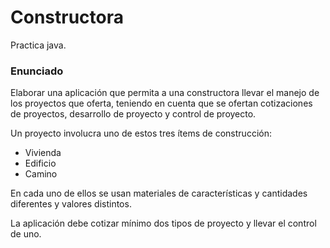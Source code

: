 # Constructora
Practica java.

### Enunciado
Elaborar una aplicación que permita a una constructora llevar el manejo de los proyectos que oferta, teniendo en cuenta que se ofertan cotizaciones de proyectos, desarrollo de proyecto y control de proyecto.

Un proyecto involucra uno de estos tres ítems de construcción:
- Vivienda
- Edificio
- Camino

En cada uno de ellos se usan materiales de características y cantidades diferentes y valores distintos.

La aplicación debe cotizar mínimo dos tipos de proyecto y llevar el control de uno.
